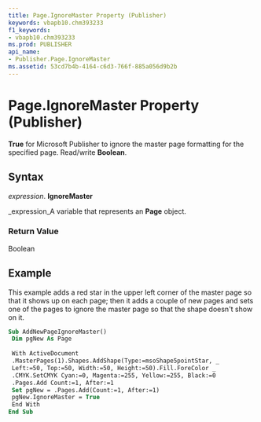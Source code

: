 ```yaml
---
title: Page.IgnoreMaster Property (Publisher)
keywords: vbapb10.chm393233
f1_keywords:
- vbapb10.chm393233
ms.prod: PUBLISHER
api_name:
- Publisher.Page.IgnoreMaster
ms.assetid: 53cd7b4b-4164-c6d3-766f-885a056d9b2b
---
```



# Page.IgnoreMaster Property (Publisher)

 **True** for Microsoft Publisher to ignore the master page formatting for the specified page. Read/write **Boolean**.


## Syntax

 _expression_. **IgnoreMaster**

 _expression_A variable that represents an  **Page** object.


### Return Value

Boolean


## Example

This example adds a red star in the upper left corner of the master page so that it shows up on each page; then it adds a couple of new pages and sets one of the pages to ignore the master page so that the shape doesn't show on it.


```vb
Sub AddNewPageIgnoreMaster() 
 Dim pgNew As Page 
 
 With ActiveDocument 
 .MasterPages(1).Shapes.AddShape(Type:=msoShape5pointStar, _ 
 Left:=50, Top:=50, Width:=50, Height:=50).Fill.ForeColor _ 
 .CMYK.SetCMYK Cyan:=0, Magenta:=255, Yellow:=255, Black:=0 
 .Pages.Add Count:=1, After:=1 
 Set pgNew = .Pages.Add(Count:=1, After:=1) 
 pgNew.IgnoreMaster = True 
 End With 
End Sub
```


